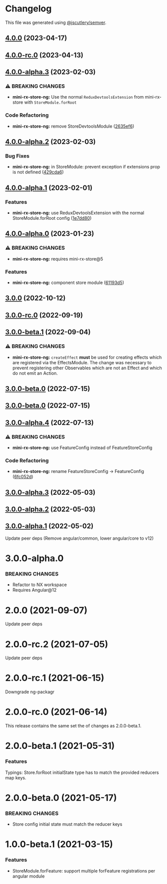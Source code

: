# Changelog

This file was generated using [@jscutlery/semver](https://github.com/jscutlery/semver).

## [4.0.0](https://github.com/spierala/mini-rx-store/compare/mini-rx-store-ng-4.0.0-rc.0...mini-rx-store-ng-4.0.0) (2023-04-17)

## [4.0.0-rc.0](https://github.com/spierala/mini-rx-store/compare/mini-rx-store-ng-4.0.0-alpha.3...mini-rx-store-ng-4.0.0-rc.0) (2023-04-13)

## [4.0.0-alpha.3](https://github.com/spierala/mini-rx-store/compare/mini-rx-store-ng-4.0.0-alpha.2...mini-rx-store-ng-4.0.0-alpha.3) (2023-02-03)


### ⚠ BREAKING CHANGES

* **mini-rx-store-ng:** Use the normal `ReduxDevtoolsExtension` from mini-rx-store with `StoreModule.forRoot`

### Code Refactoring

* **mini-rx-store-ng:** remove StoreDevtoolsModule ([2635ef6](https://github.com/spierala/mini-rx-store/commit/2635ef6312dbff9333938c4e6d4e540cbe10de42))

## [4.0.0-alpha.2](https://github.com/spierala/mini-rx-store/compare/mini-rx-store-ng-4.0.0-alpha.1...mini-rx-store-ng-4.0.0-alpha.2) (2023-02-03)


### Bug Fixes

* **mini-rx-store-ng:** in StoreModule: prevent exception if extensions prop is not defined ([429cda6](https://github.com/spierala/mini-rx-store/commit/429cda6e768aafcfabc0760ddcbf789c5819da85))

## [4.0.0-alpha.1](https://github.com/spierala/mini-rx-store/compare/mini-rx-store-ng-4.0.0-alpha.0...mini-rx-store-ng-4.0.0-alpha.1) (2023-02-01)


### Features

* **mini-rx-store-ng:** use ReduxDevtoolsExtension with the normal StoreModule.forRoot config ([1e7dd80](https://github.com/spierala/mini-rx-store/commit/1e7dd803b44cd85d2866765019534daed35c39a3))

## [4.0.0-alpha.0](https://github.com/spierala/mini-rx-store/compare/mini-rx-store-ng-3.0.0...mini-rx-store-ng-4.0.0-alpha.0) (2023-01-23)


### ⚠ BREAKING CHANGES

* **mini-rx-store-ng:** requires mini-rx-store@5

### Features

* **mini-rx-store-ng:** component store module ([61193d5](https://github.com/spierala/mini-rx-store/commit/61193d59f9661861ab6a0fba30cb8146dd1127d7))

## [3.0.0](https://github.com/spierala/mini-rx-store/compare/mini-rx-store-ng-3.0.0-rc.0...mini-rx-store-ng-3.0.0) (2022-10-12)

## [3.0.0-rc.0](https://github.com/spierala/mini-rx-store/compare/mini-rx-store-ng-3.0.0-beta.1...mini-rx-store-ng-3.0.0-rc.0) (2022-09-19)

## [3.0.0-beta.1](https://github.com/spierala/mini-rx-store/compare/mini-rx-store-ng-3.0.0-beta.0...mini-rx-store-ng-3.0.0-beta.1) (2022-09-04)

### ⚠ BREAKING CHANGES

* **mini-rx-store-ng:** `createEffect` **must** be used for creating effects which are registered via the EffectsModule. The change was necessary to prevent registering other Observables which are not an Effect and which do not emit an Action.

## [3.0.0-beta.0](https://github.com/spierala/mini-rx-store/compare/mini-rx-store-ng-3.0.0-alpha.4...mini-rx-store-ng-3.0.0-beta.0) (2022-07-15)

## [3.0.0-beta.0](https://github.com/spierala/mini-rx-store/compare/mini-rx-store-ng-3.0.0-alpha.4...mini-rx-store-ng-3.0.0-beta.0) (2022-07-15)

## [3.0.0-alpha.4](https://github.com/spierala/mini-rx-store/compare/mini-rx-store-ng-3.0.0-alpha.3...mini-rx-store-ng-3.0.0-alpha.4) (2022-07-13)


### ⚠ BREAKING CHANGES

* **mini-rx-store-ng:** use FeatureConfig instead of FeatureStoreConfig

### Code Refactoring

* **mini-rx-store-ng:** rename FeatureStoreConfig -> FeatureConfig ([6fc052d](https://github.com/spierala/mini-rx-store/commit/6fc052d5914a1e62d055165d7380b8a2db1fb3ae))

## [3.0.0-alpha.3](https://github.com/spierala/mini-rx-store/compare/mini-rx-store-ng-3.0.0-alpha.2...mini-rx-store-ng-3.0.0-alpha.3) (2022-05-03)

## [3.0.0-alpha.2](https://github.com/spierala/mini-rx-store/compare/mini-rx-store-ng-3.0.0-alpha.1...mini-rx-store-ng-3.0.0-alpha.2) (2022-05-03)

## [3.0.0-alpha.1](https://github.com/spierala/mini-rx-store/compare/mini-rx-store-ng-3.0.0-alpha.0...mini-rx-store-ng-3.0.0-alpha.1) (2022-05-02)

Update peer deps (Remove angular/common, lower angular/core to v12)

# 3.0.0-alpha.0
### BREAKING CHANGES
* Refactor to NX workspace
* Requires Angular@12

# 2.0.0 (2021-09-07)
Update peer deps

# 2.0.0-rc.2 (2021-07-05)
Update peer deps

# 2.0.0-rc.1 (2021-06-15)
Downgrade ng-packagr

# 2.0.0-rc.0 (2021-06-14)
This release contains the same set the of changes as 2.0.0-beta.1.

# 2.0.0-beta.1 (2021-05-31)

### Features
Typings: Store.forRoot initialState type has to match the provided reducers map keys.

# 2.0.0-beta.0 (2021-05-17)

### BREAKING CHANGES

* Store config initial state must match the reducer keys

# 1.0.0-beta.1 (2021-03-15)

### Features
* StoreModule.forFeature: support multiple forFeature registrations per angular module
